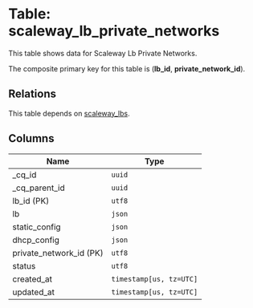 # Table: scaleway_lb_private_networks

This table shows data for Scaleway Lb Private Networks.

The composite primary key for this table is (**lb_id**, **private_network_id**).

## Relations

This table depends on [scaleway_lbs](scaleway_lbs.md).

## Columns

| Name          | Type          |
| ------------- | ------------- |
|_cq_id|`uuid`|
|_cq_parent_id|`uuid`|
|lb_id (PK)|`utf8`|
|lb|`json`|
|static_config|`json`|
|dhcp_config|`json`|
|private_network_id (PK)|`utf8`|
|status|`utf8`|
|created_at|`timestamp[us, tz=UTC]`|
|updated_at|`timestamp[us, tz=UTC]`|